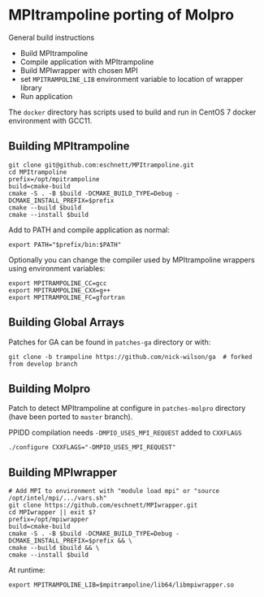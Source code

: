# MPItrampoline porting of Molpro

General build instructions
* Build MPItrampoline
* Compile application with MPItrampoline
* Build MPIwrapper with chosen MPI
* set ```MPITRAMPOLINE_LIB``` environment variable to location of wrapper library
* Run application

The ```docker``` directory has scripts used to build and run in CentOS 7 docker environment with GCC11.

## Building MPItrampoline
```
git clone git@github.com:eschnett/MPItrampoline.git
cd MPItrampoline
prefix=/opt/mpitrampoline
build=cmake-build
cmake -S . -B $build -DCMAKE_BUILD_TYPE=Debug -DCMAKE_INSTALL_PREFIX=$prefix
cmake --build $build
cmake --install $build
```
Add to PATH and compile application as normal:
```
export PATH="$prefix/bin:$PATH"
```
Optionally you can change the compiler used by MPItrampoline wrappers using environment variables:
```
export MPITRAMPOLINE_CC=gcc
export MPITRAMPOLINE_CXX=g++
export MPITRAMPOLINE_FC=gfortran
```

## Building Global Arrays
Patches for GA can be found in ```patches-ga``` directory or with:
```
git clone -b trampoline https://github.com/nick-wilson/ga  # forked from develop branch
```

## Building Molpro
Patch to detect MPItrampoline at configure in ```patches-molpro``` directory (have been ported to ```master``` branch).

PPIDD compilation needs ```-DMPIO_USES_MPI_REQUEST``` added to ```CXXFLAGS```
```
./configure CXXFLAGS="-DMPIO_USES_MPI_REQUEST"
```

## Building MPIwrapper
```
# Add MPI to environment with "module load mpi" or "source /opt/intel/mpi/.../vars.sh"
git clone https://github.com/eschnett/MPIwrapper.git
cd MPIwrapper || exit $?
prefix=/opt/mpiwrapper
build=cmake-build
cmake -S . -B $build -DCMAKE_BUILD_TYPE=Debug -DCMAKE_INSTALL_PREFIX=$prefix && \
cmake --build $build && \
cmake --install $build
```
At runtime:
```
export MPITRAMPOLINE_LIB=$mpitrampoline/lib64/libmpiwrapper.so
```
